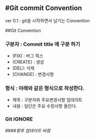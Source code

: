 #Git commit Convention
---
ver 0.1 : git을 시작하면서 남기는 Convention

##Git Convention

### 구분자 : Commit title 에 구분 하기
  - (FIX) : 버그 픽스
  - (CREATE) : 생성
  - (DEL): 삭제
  - (CHANGE) : 변경사항

### 형식 : 아래와 같은 형식으로 작성한다.
  - 제목 : 구분자와 주요변경사항 업데이트
  - 내용 : 일단은 주요 수정사항 올린다.

### Git IGNORE


####*향후 업데이트 바람*
